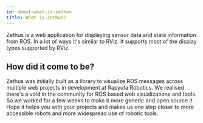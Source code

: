 ```yaml
---
id: about-what-is-zethus
title: What is Zethus?
---
```


Zethus is a web application for displaying sensor data and state information from ROS. In a lot of ways it's similar to RViz. It supports most of the display types supported by RViz.

## How did it come to be?

Zethus was initially built as a library to visualize ROS messages across multiple web projects in development at Rapyuta Robotics. We realised there's a void in the community for ROS based web visualizations and tools. So we worked for a few weeks to make it more generic and open source it. Hope it helps you with your projects and makes us one step closer to more accessible robots and more widespread use of robotic tools.

